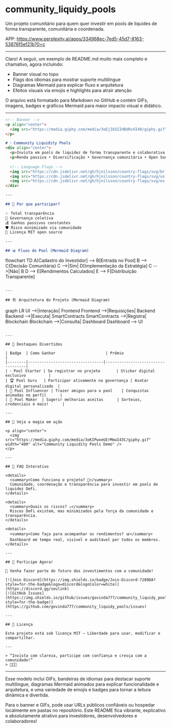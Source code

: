 # community_liquidy_pools
Um projeto comunitário para quem quer investir em pools de liquides de forma transparente, comunitária e coordenada. 

APP: https://www.perplexity.ai/apps/334968ec-7ed5-45d7-8163-53876f5ef21b?0=c



---

Claro! A seguir, um exemplo de README.md muito mais completo e chamativo, agora incluindo:

- Banner visual no topo
- Flags dos idiomas para mostrar suporte multilíngue
- Diagramas Mermaid para explicar fluxo e arquitetura
- Efeitos visuais via emojis e highlights para atrair atenção

O arquivo está formatado para Markdown no GitHub e contém GIFs, imagens, badges e gráficos Mermaid para maior impacto visual e didático.

***

```markdown
<!-- Banner -->
<p align="center">
  <img src="https://media.giphy.com/media/3oEjI6SIIHBdRxXI40/giphy.gif" alt="Liquidity Pools Banner" width="600" />
</p>

# 💧 Community Liquidity Pools  
<div align="center">
  <p>Invista em pools de liquidez de forma transparente e colaborativa!</p>
  <p>Renda passiva • Diversificação • Governança comunitária • Open Source MIT</p>
  
  <!-- Language Flags -->
  <img src="https://cdn.jsdelivr.net/gh/hjnilsson/country-flags/svg/br.svg" width="30" alt="Portuguese" title="Português" />
  <img src="https://cdn.jsdelivr.net/gh/hjnilsson/country-flags/svg/us.svg" width="30" alt="English" title="English" />
  <img src="https://cdn.jsdelivr.net/gh/hjnilsson/country-flags/svg/es.svg" width="30" alt="Spanish" title="Español" />
</div>

---

## 🚀 Por que participar?

✨ Total transparência  
🤝 Governança coletiva  
💰 Ganhos passivos constantes  
🛡️ Risco minimizado via comunidade  
🦄 Licença MIT open source  

---

## 📊 Fluxo do Pool (Mermaid Diagram)

```
flowchart TD
  A[Cadastro do Investidor] --> B[Entrada no Pool]
  B --> C{Decisão Comunitária}
  C -->|Sim| D[Implementação da Estratégia]
  C -->|Não| B
  D --> E[Rendimentos Calculados]
  E --> F[Distribuição Transparente]
```

---

## 🏗️ Arquitetura do Projeto (Mermaid Diagram)

```
graph LR
  UI -->|Interação| Frontend
  Frontend -->|Requisições| Backend
  Backend -->|Executa| SmartContracts
  SmartContracts -->|Registra| Blockchain
  Blockchain -->|Consulta| Dashboard
  Dashboard --> UI
```

---

## 🌟 Destaques Divertidos

| Badge  | Como Ganhar                      | Prêmio                              |
|--------|---------------------------------|-----------------------------------|
| 💧 Pool Starter | Se registrar no projeto       | Sticker digital exclusivo          |
| 🏆 Pool Guru   | Participar ativamente na governança | Avatar digital personalizado  |
| 💬 Pool Influencer | Trazer amigos para o pool    | Conquistas animadas no perfil      |
| 🎯 Pool Maker  | Sugerir melhorias aceitas      | Sorteios, credenciais e mais!      |

---

## 🎥 Veja a magia em ação

<p align="center">
  <img src="https://media.giphy.com/media/3oKIPwoeGErMmaI43C/giphy.gif" width="400" alt="Community Liquidity Pools Demo" />
</p>

---

## 💬 FAQ Interativo

<details>
  <summary>Como funciona o projeto? 🤔</summary>
  Comunidade, coordenação e transparência para investir em pools de liquidez DeFi.
</details>

<details>
  <summary>Quais os riscos? ⚠️</summary>
  Riscos DeFi existem, mas minimizados pela força da comunidade e transparência.
</details>

<details>
  <summary>Como faço para acompanhar os rendimentos? 📊</summary>
  Dashboard em tempo real, visível e auditável por todos os membros.
</details>

---

## 🤝 Participe Agora!

🎉 Venha fazer parte do futuro dos investimentos com a comunidade!

[![Join Discord](https://img.shields.io/badge/Join-Discord-7289DA?style=for-the-badge&logo=discord&logoColor=white)](https://discord.gg/seulink) 
[![GitHub Issues](https://img.shields.io/github/issues/govinda777/community_liquidy_pools?style=for-the-badge)](https://github.com/govinda777/community_liquidy_pools/issues)

---

## 📜 Licença

Este projeto está sob licença MIT — Liberdade para usar, modificar e compartilhar.

---

> “Invista com clareza, participe com confiança e cresça com a comunidade!”  
> 🌊💧🤝

```

***

Esse modelo inclui GIFs, bandeiras de idiomas para destacar suporte multilingue, diagramas Mermaid animados para explicar funcionalidade e arquitetura, e uma variedade de emojis e badges para tornar a leitura dinâmica e divertida.

Para o banner e GIFs, pode usar URLs públicos confiáveis ou hospedar localmente em pastas no repositório. Este README fica vibrante, explicativo e absolutamente atrativo para investidores, desenvolvedores e colaboradores!
